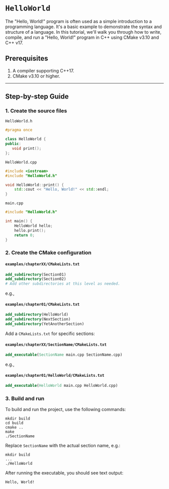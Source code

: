# `HelloWorld`

The "Hello, World!" program is often used as a simple introduction to a programming language. It's a basic example to demonstrate the syntax and structure of a language. In this tutorial, we'll walk you through how to write, compile, and run a "Hello, World!" program in C++ using CMake v3.10 and C++ v17.

## Prerequisites

1. A compiler supporting C++17.
2. CMake v3.10 or higher.

---

## Step-by-step Guide

### 1. Create the source files

   `HelloWorld.h`

   ```cpp
   #pragma once

   class HelloWorld {
   public:
      void print();
   };
   ```

   `HelloWorld.cpp`

   ```cpp
   #include <iostream>
   #include "HelloWorld.h"

   void HelloWorld::print() {
       std::cout << "Hello, World!" << std::endl;
   }
   ```

   `main.cpp`

   ```cpp
   #include "HelloWorld.h"

   int main() {
       HelloWorld hello;
       hello.print();
       return 0;
   }
   ```

### 2. Create the CMake configuration

#### `examples/chapterXX/CMakeLists.txt`

```cmake
add_subdirectory(Section01)
add_subdirectory(Section02)
# Add other subdirectories at this level as needed.
```

e.g.,

#### `examples/chapter01/CMakeLists.txt`

```cmake
add_subdirectory(HelloWorld)
add_subdirectory(NextSection)
add_subdirectory(YetAnotherSection)
```

Add a `CMakeLists.txt` for specific sections:

#### `examples/chapterXX/SectionName/CMakeLists.txt`

```cmake
add_executable(SectionName main.cpp SectionName.cpp)
```

e.g.,

#### `examples/chapter01/HelloWorld/CMakeLists.txt`

```cmake
add_executable(HelloWorld main.cpp HelloWorld.cpp)
```

### 3. Build and run

To build and run the project, use the following commands:

```shell
mkdir build
cd build
cmake ..
make
./SectionName
```

Replace `SectionName` with the actual section name, e.g.:

```shell
mkdir build
...
./HelloWorld
```

After running the executable, you should see text output:

```
Hello, World!
```
